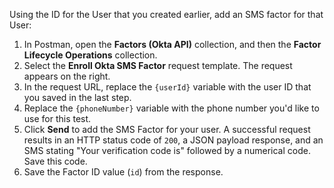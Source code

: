 Using the ID for the User that you created earlier, add an SMS factor for that User:

1. In Postman, open the **Factors (Okta API)** collection, and then the **Factor Lifecycle Operations** collection.
2. Select the **Enroll Okta SMS Factor** request template. The request appears on the right.
3. In the request URL, replace the `{userId}` variable with the user ID that you saved in the <GuideLink link="../create-test-user">last step</GuideLink>.
4. Replace the `{phoneNumber}` variable with the phone number you'd like to use for this test.
4. Click **Send** to add the SMS Factor for your user. A successful request results in an HTTP status code of `200`, a JSON payload response, and an SMS stating "Your verification code is" followed by a numerical code. Save this code.
5. Save the Factor ID value (`id`) from the response.
